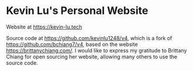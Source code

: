 # Kevin Lu's Personal Website

Website at https://kevin-lu.tech

Source code at https://github.com/kevinlu1248/v4, which is a fork of https://github.com/bchiang7/v4, based on the website https://brittanychiang.com/. I would like to express my gratitude to Brittany Chiang for open sourcing her website, allowing many others to use the source code.
